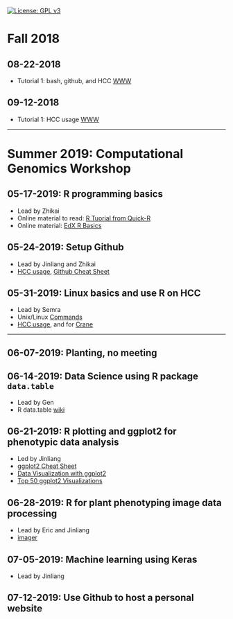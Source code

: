 [![License: GPL v3](https://img.shields.io/badge/License-GPL%20v3-blue.svg)](http://www.gnu.org/licenses/gpl-3.0)


# Fall 2018 

## 08-22-2018
- Tutorial 1: bash, github, and HCC [WWW](http://jyanglab.com/JYang-Lab-tutorial/profiling/day1/lab1.html)

## 09-12-2018
- Tutorial 1: HCC usage [WWW](http://jyanglab.com/JYang-Lab-tutorial/profiling/day1/lab1.html)


-------------------

# Summer 2019: Computational Genomics Workshop

## 05-17-2019: R programming basics
- Lead by Zhikai
- Online material to read: [R Tuorial from Quick-R](https://www.statmethods.net/r-tutorial/index.html)
- Online material: [EdX R Basics](https://courses.edx.org/courses/course-v1:HarvardX+PH125.1x+1T2019a/course/)

## 05-24-2019: Setup Github
- Lead by Jinliang and Zhikai
- [HCC usage](http://jyanglab.com/JYang-Lab-tutorial/profiling/day1/lab1.html), [Github Cheat Sheet](https://github.github.com/training-kit/downloads/github-git-cheat-sheet.pdf)


## 05-31-2019: Linux basics and use R on HCC
- Lead by Semra
- Unix/Linux [Commands](https://files.fosswire.com/2007/08/fwunixref.pdf)
- [HCC usage](http://jyanglab.com/JYang-Lab-tutorial/profiling/day1/lab1.html), and for [Crane](https://jyanglab.com/2018-09-06-hcc/)

----

## 06-07-2019: Planting, no meeting

## 06-14-2019: Data Science using R package `data.table`
- Lead by Gen
- R data.table [wiki](https://github.com/Rdatatable/data.table/wiki)

## 06-21-2019: R plotting and ggplot2 for phenotypic data analysis
- Led by Jinliang
- [ggplot2 Cheat Sheet](https://github.com/rstudio/cheatsheets/blob/master/data-visualization-2.1.pdf)
- [Data Visualization with ggplot2](https://datacarpentry.org/R-ecology-lesson/04-visualization-ggplot2.html#customization)
- [Top 50 ggplot2 Visualizations](http://r-statistics.co/Top50-Ggplot2-Visualizations-MasterList-R-Code.html)

## 06-28-2019: R for plant phenotyping image data processing 
- Lead by Eric and Jinliang
- [imager](https://dahtah.github.io/imager/)

## 07-05-2019: Machine learning using Keras
- Lead by Jinliang

## 07-12-2019: Use Github to host a personal website







